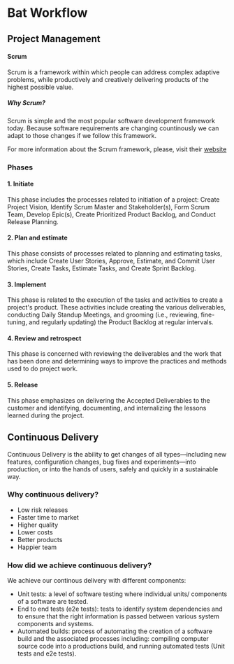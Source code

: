 # Bat Workflow

## Project Management

#### Scrum

Scrum is a framework within which people can address complex adaptive problems, while productively and creatively delivering products of the highest possible value.

##### Why Scrum?

Scrum is simple and the most popular software development framework today. Because software requirements are changing countinously we can adapt to those changes if we follow this framework.

For more information about the Scrum framework, please, visit their [website](https://www.Scrum.org/)

### Phases

#### 1. Initiate
This phase includes the processes related to initiation of a project: Create Project Vision, Identify Scrum Master and Stakeholder(s), Form Scrum Team, Develop Epic(s), Create Prioritized Product Backlog, and Conduct Release Planning.

#### 2. Plan and estimate
This phase consists of processes related to planning and estimating tasks, which include Create User Stories, Approve, Estimate, and Commit User Stories, Create Tasks, Estimate Tasks, and Create Sprint Backlog.

#### 3. Implement
This phase is related to the execution of the tasks and activities to create a project's product. These activities include creating the various deliverables, conducting Daily Standup Meetings, and grooming (i.e., reviewing, fine-tuning, and regularly updating) the Product Backlog at regular intervals.

#### 4. Review and retrospect
This phase is concerned with reviewing the deliverables and the work that has been done and determining ways to improve the practices and methods used to do project work.

#### 5. Release
This phase emphasizes on delivering the Accepted Deliverables to the customer and identifying, documenting, and internalizing the lessons learned during the project.

## Continuous Delivery 

Continuous Delivery is the ability to get changes of all types—including new features, configuration changes, bug fixes and experiments—into production, or into the hands of users, safely and quickly in a sustainable way.

### Why continuous delivery?

* Low risk releases
* Faster time to market
* Higher quality
* Lower costs
* Better products
* Happier team

### How did we achieve continuous delivery?
We achieve our continous delivery with different components:

* Unit tests: a level of software testing where individual units/ components of a software are tested.
* End to end tests (e2e tests): tests to identify system dependencies and to ensure that the right information is passed between various system components and systems.
* Automated builds: process of automating the creation of a software build and the associated processes including: compiling computer source code into a productions build, and running automated tests (Unit tests and e2e tests).
